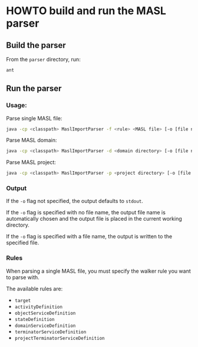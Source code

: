 HOWTO build and run the MASL parser
===================================

## Build the parser

From the `parser` directory, run:
```bash
ant
```

## Run the parser


### Usage:

Parse single MASL file:
```bash
java -cp <classpath> MaslImportParser -f <rule> <MASL file> [-o [file name] ]
```

Parse MASL domain:
```bash
java -cp <classpath> MaslImportParser -d <domain directory> [-o [file name] ]
```

Parse MASL project:
```bash
java -cp <classpath> MaslImportParser -p <project directory> [-o [file name] ]
```

### Output

If the `-o` flag not specified, the output defaults to `stdout`.

If the `-o` flag is specified with no file name, the output file name is automatically
chosen and the output file is placed in the current working directory.

If the `-o` flag is specified with a file name, the output is written to the specified file.

### Rules

When parsing a single MASL file, you must specify the walker rule you want to parse
with.

The available rules are:
* `target`
* `activityDefinition`
* `objectServiceDefinition`
* `stateDefinition`
* `domainServiceDefinition`
* `terminatorServiceDefinition`
* `projectTerminatorServiceDefinition`
